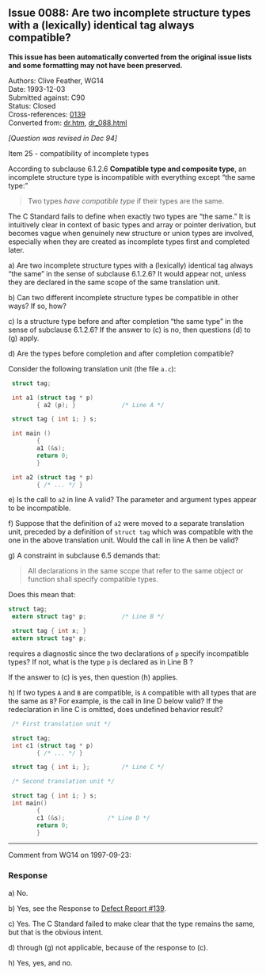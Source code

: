 ## Issue 0088: Are two incomplete structure types with a (lexically) identical tag always compatible?

**This issue has been automatically converted from the original issue lists and some formatting may not have been preserved.**

Authors: Clive Feather, WG14  
Date: 1993-12-03  
Submitted against: C90  
Status: Closed  
Cross-references: [0139](issue0139.md)  
Converted from: [dr.htm](https://www.open-std.org/jtc1/sc22/wg14/www/docs/dr.htm), [dr_088.html](https://www.open-std.org/jtc1/sc22/wg14/www/docs/dr_088.html)

*\[Question was revised in Dec 94\]*

Item 25 \- compatibility of incomplete types

According to subclause 6.1.2.6 **Compatible type and composite type**, an
incomplete structure type is incompatible with everything except “the same
type:”

> Two types *have compatible type* if their types are the same.

The C Standard fails to define when exactly two types are “the same.” It is
intuitively clear in context of basic types and array or pointer derivation, but
becomes vague when genuinely new structure or union types are involved,
especially when they are created as incomplete types first and completed later.

a) Are two incomplete structure types with a (lexically) identical tag always
“the same” in the sense of subclause 6.1.2.6? It would appear not, unless they
are declared in the same scope of the same translation unit.

b) Can two different incomplete structure types be compatible in other ways? If
so, how?

c) Is a structure type before and after completion “the same type” in the sense
of subclause 6.1.2.6? If the answer to (c) is no, then questions (d) to (g)
apply.

d) Are the types before completion and after completion compatible?

Consider the following translation unit (the file `a.c`):

```c
 struct tag;

 int a1 (struct tag * p)
        { a2 (p); }             /* Line A */

 struct tag { int i; } s;

 int main ()
        {
        a1 (&s);
        return 0;
        }

 int a2 (struct tag * p)
        { /* ... */ }
```

e) Is the call to `a2` in line A valid? The parameter and argument types appear
to be incompatible.

f) Suppose that the definition of `a2` were moved to a separate translation
unit, preceded by a definition of `struct tag` which was compatible with the one
in the above translation unit. Would the call in line A then be valid?

g) A constraint in subclause 6.5 demands that:

> All declarations in the same scope that refer to the same object or function
> shall specify compatible types.

Does this mean that:

```c
struct tag;
 extern struct tag* p;          /* Line B */

 struct tag { int x; }
 extern struct tag* p;
```

requires a diagnostic since the two declarations of `p` specify incompatible
types? If not, what is the type `p` is declared as in Line B ?

If the answer to (c) is yes, then question (h) applies.

h) If two types `A` and `B` are compatible, is `A` compatible with all types
that are the same as `B`? For example, is the call in line D below valid? If the
redeclaration in line C is omitted, does undefined behavior result?

```c
 /* First translation unit */

 struct tag;
 int c1 (struct tag * p)
        { /* ... */ }

 struct tag { int i; };         /* Line C */

 /* Second translation unit */

 struct tag { int i; } s;
 int main()
        {
        c1 (&s);            /* Line D */
        return 0;
        }
```

---

Comment from WG14 on 1997-09-23:

### Response

a) No.

b) Yes, see the Response to [Defect Report #139](issue0139.md).

c) Yes. The C Standard failed to make clear that the type remains the same, but
that is the obvious intent.

d) through (g) not applicable, because of the response to (c).

h) Yes, yes, and no.
